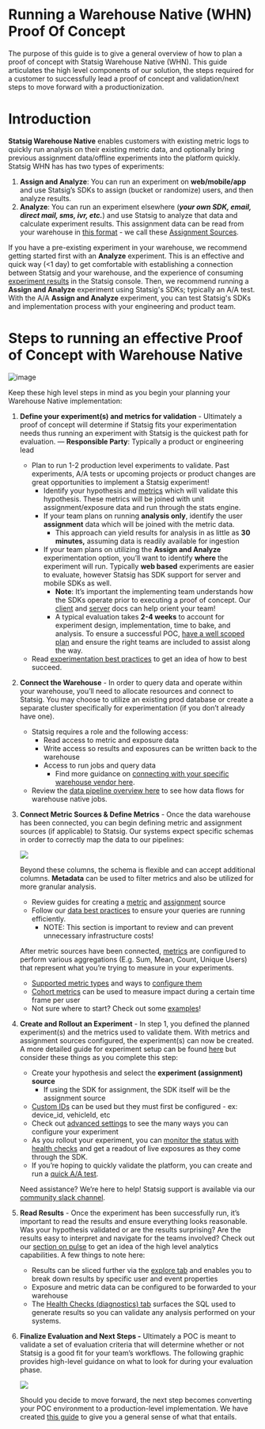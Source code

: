 # Running a Warehouse Native (WHN) Proof Of Concept 

The purpose of this guide is to give a general overview of how to plan a proof of concept with Statsig Warehouse Native (WHN). This guide articulates the high level components of our solution, the steps required for a customer to successfully lead a proof of concept and validation/next steps to move forward with a productionization.

# Introduction

**Statsig Warehouse Native** enables customers with existing metric logs to quickly run analysis on their existing metric data, and optionally bring previous assignment data/offline experiments into the platform quickly. Statsig WHN has has two types of experiments:

1. **Assign and Analyze**: You can run an experiment on **web/mobile/app** and use Statsig’s SDKs to assign (bucket or randomize) users, and then analyze results.
2. **Analyze**: You can run an experiment elsewhere (***your own SDK, email, direct mail, sms, ivr, etc.***) and use Statsig to analyze that data and calculate experiment results. This assignment data can be read from your warehouse in [this format](/statsig-warehouse-native/data-sources#assignment-sources) - we call these [Assignment Sources](/statsig-warehouse-native/guides/assignment-sources).

If you have a pre-existing experiment in your warehouse, we recommend getting started first with an **Analyze** experiment. This is an effective and quick way (\<1 day) to get comfortable with establishing a connection between Statsig and your warehouse, and the experience of consuming [experiment results](/statsig-warehouse-native/guides/pulse) in the Statsig console. Then, we recommend running a **Assign and Analyze** experiment using Statsig's SDKs; typically an A/A test. With the A/A **Assign and Analyze** experiment, you can test Statsig's SDKs and implementation process with your engineering and product team.

# Steps to running an effective Proof of Concept with Warehouse Native
![image](https://github.com/statsig-io/docs/assets/31516123/723b6c60-7151-4716-8970-0e52c391991d)

Keep these high level steps in mind as you begin your planning your Warehouse Native implementation:

1. **Define your experiment(s) and metrics for validation** - Ultimately a proof of concept will determine if Statsig fits your experimentation needs thus running an experiment with Statsig is the quickest path for evaluation. — **Responsible Party**:  Typically a product or engineering lead
    - Plan to run 1-2 production level experiments to validate. Past experiments, A/A tests or upcoming projects or product changes are great opportunities to implement a Statsig experiment!
        - Identify your hypothesis and [metrics](/statsig-warehouse-native/guides/metrics) which will validate this hypothesis. These metrics will be joined with unit assignment/exposure data and run through the stats engine.
        - If your team plans on running **analysis only**, identify the user **assignment** data which will be joined with the metric data.
            - This approach can yield results for analysis in as little as **30 minutes,** assuming data is readily available for ingestion
        - If your team plans on utilizing the **Assign and Analyze** experimentation option, you’ll want to identify **where** the experiment will run. Typically **web based** experiments are easier to evaluate, however Statsig has SDK support for server and mobile SDKs as well.
            - **Note**: It’s important the implementing team understands how the SDKs operate prior to executing a proof of concept. Our [client](/client/introduction) and [server](/server/introduction) docs can help orient your team!
            - A typical evaluation takes **2-4 weeks** to account for experiment design, implementation, time to bake, and analysis. To ensure a successful POC, [have a well scoped plan](/guides/running-a-poc#phase-0-scope--prepare-your-poc) and ensure the right teams are included to assist along the way.
    - Read [experimentation best practices](https://statsig.com/blog/product-experimentation-best-practices) to get an idea of how to best succeed.
    

1. **Connect the Warehouse** - In order to query data and operate within your warehouse, you’ll need to allocate resources and connect to Statsig. You may choose to utilize an existing prod database or create a separate cluster specifically for experimentation (if you don’t already have one). 
    - Statsig requires a role and the following access:
        - Read access to metric and exposure data
        - Write access so results and exposures can be written back to the warehouse
        - Access to run jobs and query data
            - Find more guidance on [connecting with your specific warehouse vendor here](/statsig-warehouse-native/guides/connect).
    - Review the [data pipeline overview here](/statsig-warehouse-native/pipeline-overview) to see how data flows for warehouse native jobs.
        
        
2. **Connect Metric Sources & Define Metrics** - Once the data warehouse has been connected, you can begin defining metric and assignment sources (if applicable) to Statsig. Our systems expect specific schemas in order to correctly map the data to our pipelines:
    
    ![](https://gist.github.com/assets/125311112/4fa8c5e2-c19f-4ef6-be70-f31b61170e7c)
    
    Beyond these columns, the schema is flexible and can accept additional columns. **Metadata** can be used to filter metrics and also be utilized for more granular analysis.
    
    - Review guides for creating a [metric](/statsig-warehouse-native/guides/metric-sources#creating-a-metric-source) and [assignment](/statsig-warehouse-native/guides/assignment-sources#creating-an-assignment-source) source
    - Follow our [data best practices](/statsig-warehouse-native/guides/best-practices) to ensure your queries are running efficiently.
        - NOTE: This section is important to review and can prevent unnecessary infrastructure costs!
    
    After metric sources have been connected, [metrics](/statsig-warehouse-native/guides/metrics#configuring-your-metric) are configured to perform various aggregations (E.g. Sum, Mean, Count, Unique Users) that represent what you’re trying to measure in your experiments.
    
    - [Supported metric types](/statsig-warehouse-native/guides/metrics#supported-metric-types) and ways to [configure them](/statsig-warehouse-native/guides/metrics#configuring-your-metric)
    - [Cohort metrics](/statsig-warehouse-native/features/cohort-metrics) can be used to measure impact during a certain time frame per user
    - Not sure where to start? Check out some [examples](/statsig-warehouse-native/guides/metrics#example-metrics)!
    
3. **Create and Rollout an Experiment** - In step 1, you defined the planned experiment(s) and the metrics used to validate them. With metrics and assignment sources configured, the experiment(s) can now be created. A more detailed guide for experiment setup can be found [here](/statsig-warehouse-native/guides/experiments) but consider these things as you complete this step:
    - Create your hypothesis and select the **experiment (assignment) source**
        - If using the SDK for assignment, the SDK itself will be the assignment source
    - [Custom IDs](/guides/experiment-on-custom-id-types) can be used but they must first be configured - ex: device_id, vehicleId, etc
    - Check out [advanced settings](/statsig-warehouse-native/guides/experiments#advanced-settings) to see the many ways you can configure your experiment
    - As you rollout your experiment, you can [monitor the status with health checks](/statsig-warehouse-native/features/monitor-an-experiment) and get a readout of live exposures as they come through the SDK.
    - If you’re hoping to quickly validate the platform, you can create and run a [quick A/A test](/statsig-warehouse-native/guides/AATest).
    
    Need assistance? We’re here to help! Statsig support is available via our [community slack channel](https://statsig.com/slack).
    

4. **Read Results** - Once the experiment has been successfully run, it’s important to read the results and ensure everything looks reasonable. Was your hypothesis validated or are the results surprising? Are the results easy to interpret and navigate for the teams involved? Check out our [section on pulse](/statsig-warehouse-native/guides/pulse) to get an idea of the high level analytics capabilities. A few things to note here:
    - Results can be sliced further via the [explore tab](/statsig-warehouse-native/guides/pulse#explore) and enables you to break down results by specific user and event properties
    - Exposure and metric data can be configured to be forwarded to your warehouse
    - The [Health Checks (diagnostics) tab](/statsig-warehouse-native/guides/pulse#health-checks) surfaces the SQL used to generate results so you can validate any analysis performed on your systems.
    
5. **Finalize Evaluation and Next Steps -** Ultimately a POC is meant to validate a set of evaluation criteria that will determine whether or not Statsig is a good fit for your team’s workflows. The following graphic provides high-level guidance on what to look for during your evaluation phase.
    
    ![](https://gist.github.com/assets/125311112/c5f86db5-6bf9-4a5e-9709-ede36384b3ca)
    
    Should you decide to move forward, the next step becomes converting your POC environment to a production-level implementation. We have created [this guide](/guides/production) to give you a general sense of what that entails.
